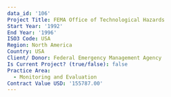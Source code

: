 ```yaml
---
data_id: '106'
Project Title: FEMA Office of Technological Hazards
Start Year: '1992'
End Year: '1996'
ISO3 Code: USA
Region: North America
Country: USA
Client/ Donor: Federal Emergency Management Agency
Is Current Project? (true/false): false
Practice Area:
  - Monitoring and Evaluation
Contract Value USD: '155787.00'
---
```

